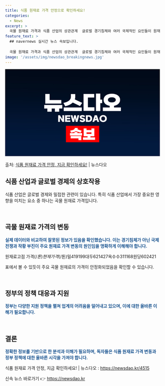 ```yaml
---
title: 식품 원재료 가격 안정으로 확인하세요!
categories:
  - News
excerpt: >
  곡물 원재료 가격과 식품 산업의 상관관계  글로벌 경기침체와 여러 국제적인 요인들이 원재료 가격에 미치는 영…
feature_text: >
  ## navernews 실시간 뉴스 속보입니다.

  곡물 원재료 가격과 식품 산업의 상관관계  글로벌 경기침체와 여러 국제적인 요인들이 원재료 가격에 미치는 영…
image: '/assets/img/newsdao_breakingnews.jpg'
---
```


![뉴스다오 속보](/assets/img/newsdao_breakingnews.jpg)

<p>출처: <a href="https://newsdao.kr/4515" rel="dofollow">식품 원재료 가격 안정, 지금 확인하세요!</a> | 뉴스다오</p>

<h2 data-ke-size="size26">식품 산업과 글로벌 경제의 상호작용</h2>
식품 산업은 글로벌 경제와 밀접한 관련이 있습니다. 특히 식품 산업에서 가장 중요한 영향을 미치는 요소 중 하나는 곡물 원재료 가격입니다.

<p data-ke-size="size16">&nbsp;</p>

<h2 data-ke-size="size26">곡물 원재료 가격의 변동</h2>
<b><span style="color: #1a5490;">실제 데이터와 비교하여 잘못된 정보가 있음을 확인했습니다. 이는 경기침체가 아닌 국제 전쟁과 작황 부진이 주요 원재료 가격 변동의 원인임을 명확하게 이해해야 합니다.</span></b>

원재료고점 가격($/톤)현재 가격($/톤)밀419199대두621427옥수수311168원당602421

표에서 볼 수 있듯이 주요 곡물 원재료의 가격이 안정화되었음을 확인할 수 있습니다.

<p data-ke-size="size16">&nbsp;</p>

<h2 data-ke-size="size26">정부의 정책 대응과 지원</h2>
<b><span style="color: #1a5490;">정부는 다양한 지원 정책을 펼쳐 업계의 어려움을 덜어내고 있으며, 이에 대한 올바른 이해가 필요합니다.</span></b>

<p data-ke-size="size16">&nbsp;</p>

<h2 data-ke-size="size26">결론</h2>
<b><span style="color: #1a5490;">정확한 정보를 기반으로 한 분석과 이해가 필요하며, 독자들은 식품 원재료 가격 변동과 정부 정책에 대한 올바른 시각을 가져야 합니다.</span></b>

식품 원재료 가격 안정, 지금 확인하세요! | 뉴스다오  : https://newsdao.kr/4515 

신속 뉴스 바로가기 👉 <a href="https://newsdao.kr" rel="dofollow">https://newsdao.kr</a>


